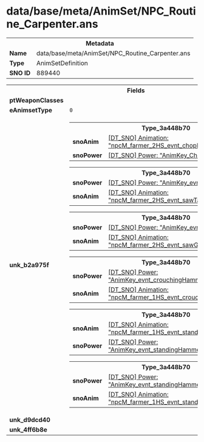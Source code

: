 <h1>data/base/meta/AnimSet/NPC_Routine_Carpenter.ans</h1><table><tr><th colspan="100%">Metadata</th></tr><tr><td><b>Name</b></td><td>data/base/meta/AnimSet/NPC_Routine_Carpenter.ans</td></tr><tr><td><b>Type</b></td><td>AnimSetDefinition</td></tr><tr><td><b>SNO ID</b></td><td>889440</td></tr></table>

<table><tr><th colspan="100%">Fields</th></tr><tr><td><b>ptWeaponClasses</b></td><td></td></tr><tr><td><b>eAnimsetType</b></td><td><code>0</code></td></tr><tr><td><b>unk_b2a975f</b></td><td><table><tr><th colspan="100%">Type_3a448b70</th></tr><tr><td><b>snoAnim</b></td><td><a href="..\Anim\npcM_farmer_2HS_evnt_chopLog.ani">[DT_SNO] Animation: "npcM_farmer_2HS_evnt_chopLog"</a></td></tr><tr><td><b>snoPower</b></td><td><a href="..\Power\AnimKey_Chop_Log.pow">[DT_SNO] Power: "AnimKey_Chop_Log"</a></td></tr></table>


<table><tr><th colspan="100%">Type_3a448b70</th></tr><tr><td><b>snoPower</b></td><td><a href="..\Power\AnimKey_evnt_sawTable.pow">[DT_SNO] Power: "AnimKey_evnt_sawTable"</a></td></tr><tr><td><b>snoAnim</b></td><td><a href="..\Anim\npcM_farmer_2HS_evnt_sawTable.ani">[DT_SNO] Animation: "npcM_farmer_2HS_evnt_sawTable"</a></td></tr></table>


<table><tr><th colspan="100%">Type_3a448b70</th></tr><tr><td><b>snoPower</b></td><td><a href="..\Power\AnimKey_evnt_sawGround.pow">[DT_SNO] Power: "AnimKey_evnt_sawGround"</a></td></tr><tr><td><b>snoAnim</b></td><td><a href="..\Anim\npcM_farmer_2HS_evnt_sawGround.ani">[DT_SNO] Animation: "npcM_farmer_2HS_evnt_sawGround"</a></td></tr></table>


<table><tr><th colspan="100%">Type_3a448b70</th></tr><tr><td><b>snoPower</b></td><td><a href="..\Power\AnimKey_evnt_crouchingHammerGround.pow">[DT_SNO] Power: "AnimKey_evnt_crouchingHammerGround"</a></td></tr><tr><td><b>snoAnim</b></td><td><a href="..\Anim\npcM_farmer_1HS_evnt_crouchingHammerGround.ani">[DT_SNO] Animation: "npcM_farmer_1HS_evnt_crouchingHammerGround"</a></td></tr></table>


<table><tr><th colspan="100%">Type_3a448b70</th></tr><tr><td><b>snoAnim</b></td><td><a href="..\Anim\npcM_farmer_1HS_evnt_standingHammerWall.ani">[DT_SNO] Animation: "npcM_farmer_1HS_evnt_standingHammerWall"</a></td></tr><tr><td><b>snoPower</b></td><td><a href="..\Power\AnimKey_evnt_standingHammerWall.pow">[DT_SNO] Power: "AnimKey_evnt_standingHammerWall"</a></td></tr></table>


<table><tr><th colspan="100%">Type_3a448b70</th></tr><tr><td><b>snoPower</b></td><td><a href="..\Power\AnimKey_evnt_standingHammerTable.pow">[DT_SNO] Power: "AnimKey_evnt_standingHammerTable"</a></td></tr><tr><td><b>snoAnim</b></td><td><a href="..\Anim\npcM_farmer_1HS_evnt_standingHammerTable.ani">[DT_SNO] Animation: "npcM_farmer_1HS_evnt_standingHammerTable"</a></td></tr></table>


</td></tr><tr><td><b>unk_d9dcd40</b></td><td></td></tr><tr><td><b>unk_4ff6b8e</b></td><td></td></tr></table>

